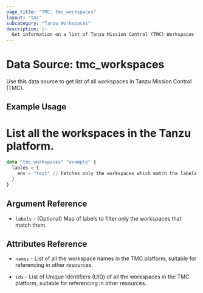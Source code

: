 ```yaml
---
page_title: "TMC: tmc_workspaces"
layout: "tmc"
subcategory: "Tanzu Workspaces"
description: |-
  Get information on a list of Tanzu Mission Control (TMC) Workspaces
---
```


# Data Source: tmc_workspaces

Use this data source to get list of all workspaces in Tanzu Mission Control (TMC).

## Example Usage
# List all the workspaces in the Tanzu platform.
```terraform
data "tmc_workspaces" "example" {
  lables = {
    env = "test" // Fetches only the workspaces which match the labels
  }
}
```

## Argument Reference

* `labels` - (Optional) Map of labels to filter only the workspaces that match them.

## Attributes Reference

* `names` - List of all the workspace names in the TMC platform, suitable for referencing in other resources.

* `ids` - List of Unique Identifiers (UID) of all the workspaces in the TMC platform, suitable for referencing in other resources.
